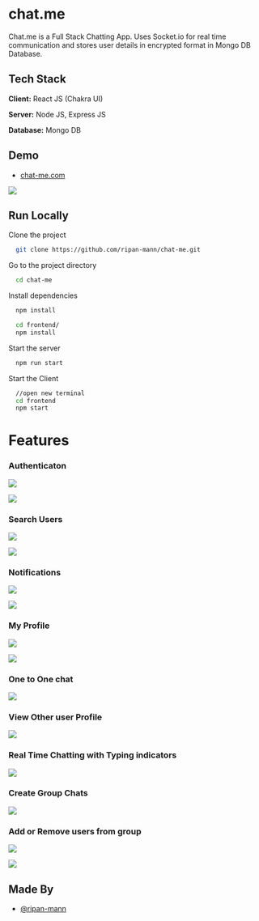 # chat.me

Chat.me is a Full Stack Chatting App.
Uses Socket.io for real time communication and stores user details in encrypted format in Mongo DB Database.

## Tech Stack

**Client:** React JS (Chakra UI)

**Server:** Node JS, Express JS

**Database:** Mongo DB

## Demo

- [chat-me.com](https://chat-me.herokuapp.com/)

![](https://github.com/ripan-mann/chat-me/blob/main/screenchots/homepage.png)

## Run Locally

Clone the project

```bash
  git clone https://github.com/ripan-mann/chat-me.git
```

Go to the project directory

```bash
  cd chat-me
```

Install dependencies

```bash
  npm install
```

```bash
  cd frontend/
  npm install
```

Start the server

```bash
  npm run start
```

Start the Client

```bash
  //open new terminal
  cd frontend
  npm start
```

# Features

### Authenticaton

![](https://github.com/ripan-mann/chat-me/blob/main/screenchots/loginPage.png)

![](https://github.com/ripan-mann/chat-me/blob/main/screenchots/signupPage.png)

### Search Users

![](https://github.com/ripan-mann/chat-me/blob/main/screenchots/searchUsers.png)

![](https://github.com/ripan-mann/chat-me/blob/main/screenchots/searchResult.png)

### Notifications

![](https://github.com/ripan-mann/chat-me/blob/main/screenchots/notifications.png)

![](https://github.com/ripan-mann/chat-me/blob/main/screenchots/notificationView.png)

### My Profile

![](https://github.com/ripan-mann/chat-me/blob/main/screenchots/myProfile.png)

![](https://github.com/ripan-mann/chat-me/blob/main/screenchots/myProfileView.png)

### One to One chat

![](https://github.com/ripan-mann/chat-me/blob/main/screenchots/oneChat.png)

### View Other user Profile

![](https://github.com/ripan-mann/chat-me/blob/main/screenchots/otherUserProfile.png)

### Real Time Chatting with Typing indicators

![](https://github.com/ripan-mann/chat-me/blob/main/screenchots/typingAnimation.png)

### Create Group Chats

![](https://github.com/ripan-mann/chat-me/blob/main/screenchots/creatGroupChat.png)

### Add or Remove users from group

![](https://github.com/ripan-mann/chat-me/blob/main/screenchots/groupChatAddUsers.png)

![](https://github.com/ripan-mann/chat-me/blob/main/screenchots/editGroupChatSettings.png)

## Made By

- [@ripan-mann](https://github.com/ripan-mann)
